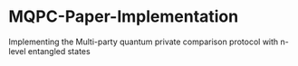 # MQPC-Paper-Implementation
Implementing the  Multi-party quantum private comparison protocol with  n-level entangled states
